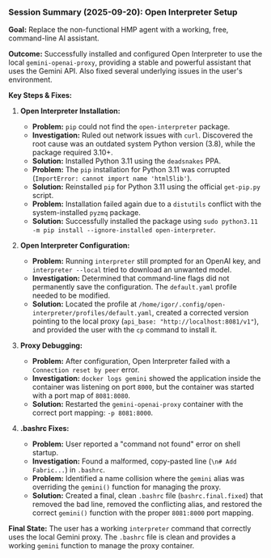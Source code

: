### Session Summary (2025-09-20): Open Interpreter Setup

**Goal:** Replace the non-functional HMP agent with a working, free, command-line AI assistant.

**Outcome:** Successfully installed and configured Open Interpreter to use the local `gemini-openai-proxy`, providing a stable and powerful assistant that uses the Gemini API. Also fixed several underlying issues in the user's environment.

**Key Steps & Fixes:**

1.  **Open Interpreter Installation:**
    *   **Problem:** `pip` could not find the `open-interpreter` package.
    *   **Investigation:** Ruled out network issues with `curl`. Discovered the root cause was an outdated system Python version (3.8), while the package required 3.10+.
    *   **Solution:** Installed Python 3.11 using the `deadsnakes` PPA.
    *   **Problem:** The `pip` installation for Python 3.11 was corrupted (`ImportError: cannot import name 'html5lib'`).
    *   **Solution:** Reinstalled `pip` for Python 3.11 using the official `get-pip.py` script.
    *   **Problem:** Installation failed again due to a `distutils` conflict with the system-installed `pyzmq` package.
    *   **Solution:** Successfully installed the package using `sudo python3.11 -m pip install --ignore-installed open-interpreter`.

2.  **Open Interpreter Configuration:**
    *   **Problem:** Running `interpreter` still prompted for an OpenAI key, and `interpreter --local` tried to download an unwanted model.
    *   **Investigation:** Determined that command-line flags did not permanently save the configuration. The `default.yaml` profile needed to be modified.
    *   **Solution:** Located the profile at `/home/igor/.config/open-interpreter/profiles/default.yaml`, created a corrected version pointing to the local proxy (`api_base: "http://localhost:8081/v1"`), and provided the user with the `cp` command to install it.

3.  **Proxy Debugging:**
    *   **Problem:** After configuration, Open Interpreter failed with a `Connection reset by peer` error.
    *   **Investigation:** `docker logs gemini` showed the application inside the container was listening on port `8000`, but the container was started with a port map of `8081:8080`.
    *   **Solution:** Restarted the `gemini-openai-proxy` container with the correct port mapping: `-p 8081:8000`.

4.  **.bashrc Fixes:**
    *   **Problem:** User reported a "command not found" error on shell startup.
    *   **Investigation:** Found a malformed, copy-pasted line (`\n# Add Fabric...`) in `.bashrc`.
    *   **Problem:** Identified a name collision where the `gemini` alias was overriding the `gemini()` function for managing the proxy.
    *   **Solution:** Created a final, clean `.bashrc` file (`bashrc.final.fixed`) that removed the bad line, removed the conflicting alias, and restored the correct `gemini()` function with the proper `8081:8000` port mapping.

**Final State:** The user has a working `interpreter` command that correctly uses the local Gemini proxy. The `.bashrc` file is clean and provides a working `gemini` function to manage the proxy container.
